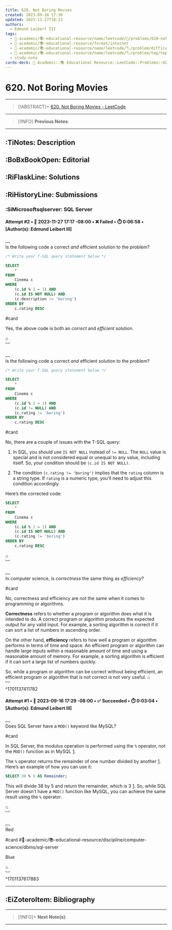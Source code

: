 ```yaml
---
title: 620. Not Boring Movies
created: 2023-09-16 17:30
updated: 2023-11-27T18:13
authors:
  - Edmund Leibert III
tags:
  - 🔴-academic/📚-educational-resource/name/leetcode/🔖/problems/620-not-boring-movies
  - 🔴-academic/📚-educational-resource/format/internet
  - 🔴-academic/📚-educational-resource/name/leetcode/🏷️/problem/difficulty/easy
  - 🔴-academic/📚-educational-resource/name/leetcode/🏷️/problem/tag/topic/database
  - study-note
cards-deck: 🔴 Academic::📚 Educational Resource::LeetCode::Problems::620. Not Boring Movies
---
```


# 620. Not Boring Movies

---

> [!ABSTRACT]+
> [620. Not Boring Movies - LeetCode](https://leetcode.com/problems/not-boring-movies/description/)

---

> [!INFO]
> **Previous Notes**:
> 

---

## :TiNotes: Description

## :BoBxBookOpen: Editorial

## :RiFlaskLine: Solutions

## :RiHistoryLine: Submissions

### :SiMicrosoftsqlserver: SQL Server

#### **Attempt #2** • 📆 2023-11-27 17:17 -08:00 • ❌ Failed • ⏱️ 0:06:58 • \[Author(s): Edmund Leibert III\]

﹇<br>
Is the following code a correct _and_ efficient solution to the problem?

```sql
/* Write your T-SQL query statement below */

SELECT
    *
FROM 
    Cinema c
WHERE
    (c.id % 2 = 1) AND
    (c.id IS NOT NULL) AND
    (c.description != 'boring')
ORDER BY
    c.rating DESC
```

#card 

Yes, the above code is both an _correct_ and _efficient_ solution. 

⌂
<br>﹈<br>

﹇<br>
Is the following code a correct _and_ efficient solution to the problem?

```sql
/* Write your T-SQL query statement below */

SELECT
    *
FROM 
    Cinema c
WHERE
    (c.id % 2 = 1) AND
    (c.id != NULL) AND
    (c.rating != 'boring')
ORDER BY
    c.rating DESC
```

#card 

No, there are a couple of issues with the T-SQL query:

1. In SQL, you should use `IS NOT NULL` instead of `!= NULL`. The `NULL` value is special and is not considered equal or unequal to any value, including itself. So, your condition should be `(c.id IS NOT NULL)`.

2. The condition `(c.rating != 'boring')` implies that the `rating` column is a string type. If `rating` is a numeric type, you’ll need to adjust this condition accordingly.

Here’s the corrected code:

```sql
SELECT
    *
FROM 
    Cinema c
WHERE
    (c.id % 2 = 1) AND
    (c.id IS NOT NULL) AND
    (c.rating != 'boring')
ORDER BY
    c.rating DESC
```

⌂
<br>﹈<br>

﹇<br>
In computer science, is _correctness_ the same thing as _efficiency_?

#card 

No, correctness and efficiency are not the same when it comes to programming or algorithms.

**Correctness** refers to whether a program or algorithm does what it is intended to do. A correct program or algorithm produces the expected output for any valid input. For example, a sorting algorithm is correct if it can sort a list of numbers in ascending order.

On the other hand, **efficiency** refers to how well a program or algorithm performs in terms of time and space. An efficient program or algorithm can handle large inputs within a reasonable amount of time and using a reasonable amount of memory. For example, a sorting algorithm is efficient if it can sort a large list of numbers quickly.

So, while a program or algorithm can be correct without being efficient, an efficient program or algorithm that is not correct is not very useful.
⌂
<br>﹈<br>^1701137411782

#### **Attempt #1** • 📆 2023-09-16 17:29 -08:00 • ✅ Succeeded • ⏱️ 0:03:04 • \[Author(s): Edmund Leibert III\]

﹇<br>
Does SQL Server have a `MOD()` keyword like MySQL?

#card 

In SQL Server, the modulus operation is performed using the `%` operator, not the `MOD()` function as in MySQL [1](https://learn.microsoft.com/en-us/sql/t-sql/language-elements/modulo-transact-sql?view=sql-server-ver16). 

The `%` operator returns the remainder of one number divided by another [1](https://learn.microsoft.com/en-us/sql/t-sql/language-elements/modulo-transact-sql?view=sql-server-ver16). Here’s an example of how you can use it:

```sql
SELECT 38 % 5 AS Remainder;
```

This will divide 38 by 5 and return the remainder, which is 3 [1](https://learn.microsoft.com/en-us/sql/t-sql/language-elements/modulo-transact-sql?view=sql-server-ver16). So, while SQL Server doesn’t have a `MOD()` function like MySQL, you can achieve the same result using the `%` operator.

⌂
<br>﹈<br>

﹇<br>
Red

#card #🔴-academic/📚-educational-resource/discipline/computer-science/dbms/sql-server  

Blue

⌂
<br>﹈<br>^1701137617883




---

## :EiZoteroItem: Bibliography

---

> [!INFO]+ 
> **Next Note(s)**:
> 

---
